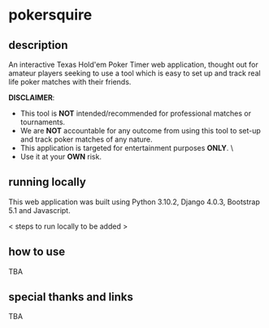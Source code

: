 # pokersquire

## description

An interactive Texas Hold'em Poker Timer web application, thought out for amateur players seeking to use a tool which is easy to set up and track real life poker matches with their friends.

**DISCLAIMER**: 
 - This tool is **NOT** intended/recommended for professional matches or tournaments.
 - We are **NOT** accountable for any outcome from using this tool to set-up and track poker matches of any nature.
 - This application is targeted for entertainment purposes **ONLY**. \
 - Use it at your **OWN** risk.

## running locally

This web application was built using Python 3.10.2, Django 4.0.3, Bootstrap 5.1 and Javascript.

< steps to run locally to be added > 

## how to use

TBA

## special thanks and links

TBA
